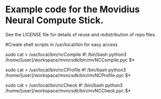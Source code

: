 # Example code for the Movidius Neural Compute Stick.

See the LICENSE file for details of reuse and redistribution of repo files.

#Create shell scripts in /usr/local/bin for easy access

sudo cat > /usr/local/bin/ncCompile
#! /bin/bash
python3 /home/[user]/workspace/mvncsdk/bin/mvNCCompile.pyc $*

<ctrl-d>

sudo cat > /usr/local/bin/ncCProfile
#! /bin/bash
python3 /home/[user]/workspace/mvncsdk/bin/mvNCProfile.pyc $*

<ctrl-d>

sudo cat > /usr/local/bin/ncCheck
#! /bin/bash
python3 /home/[user]/workspace/mvncsdk/bin/mvNCCheck.pyc $*

<ctrl-d>
